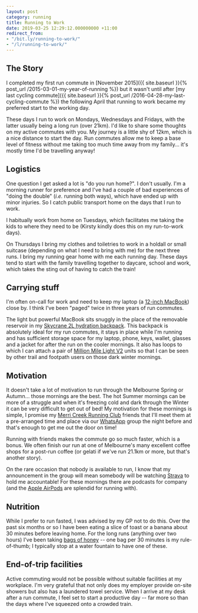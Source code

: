 ```yaml
---
layout: post
category: running
title: Running to Work
date: 2019-03-25 12:29:12.000000000 +11:00
redirect_from:
- "/bit.ly/running-to-work/"
- "/l/running-to-work/"
---
```

## The Story

I completed my first run commute in [November 2015]({{ site.baseurl }}{% post_url /2015-03-01-my-year-of-running %}) but it wasn't until after [my last cycling commute]({{ site.baseurl }}{% post_url /2016-04-28-my-last-cycling-commute %}) the following April that running to work became my preferred start to the working day.

These days I run to work on Mondays, Wednesdays and Fridays, with the latter usually being a long run (over 21km). I'd like to share some thoughts on my active commutes with you. My journey is a little shy of 12km, which is a nice distance to start the day. Run commutes allow me to keep a base level of fitness without me taking too much time away from my family... it's mostly time I'd be travelling anyway!

## Logistics

One question I get asked a lot is "do you run home?". I don't usually. I'm a morning runner for preference and I've had a couple of bad experiences of "doing the double" (_i.e._ running both ways), which have ended up with minor injuries. So I catch public transport home on the days that I run to work. 

I habitually work from home on Tuesdays, which facilitates me taking the kids to where they need to be (Kirsty kindly does this on my run-to-work days).

On Thursdays I bring my clothes and toiletries to work in a holdall or small suitcase (depending on what I need to bring with me) for the next three runs. I bring my running gear home with me each running day. These days tend to start with the family travelling together to daycare, school and work, which takes the sting out of having to catch the train!

## Carrying stuff

I'm often on-call for work and need to keep my laptop (a [12-inch MacBook](https://www.apple.com/au/macbook/)) close by. I think I've been "paged" twice in three years of run commutes.

The light but powerful MacBook sits snuggly in the place of the removable reservoir in my [Skycrane 2L hydration backpack](https://www.caribee.com/products/skycrane-2l-hydration-backpack). This backpack is absolutely ideal for my run commutes, it stays in place while I'm running and has sufficient storage space for my laptop, phone, keys, wallet, glasses and a jacket for after the run on the cooler mornings. It also has loops to which I can attach a pair of [Million Mile Light V2](https://flipbelt.com/Million-Mile-Light) units so that I can be seen by other trail and footpath users on those dark winter mornings.

## Motivation

It doesn't take a lot of motivation to run through the Melbourne Spring or Autumn... those mornings are the best. The hot Summer mornings can be more of a struggle and when it's freezing cold and dark through the Winter it can be very difficult to get out of bed! My motivation for these mornings is simple, I promise my [Merri Creek Running Club](https://merricreekrunning.club/) friends that I'll meet them at a pre-arranged time and place via our [WhatsApp](https://www.whatsapp.com/) group the night before and that's enough to get me out the door on time!

Running with friends makes the commute go so much faster, which is a bonus. We often finish our run at one of Melbourne's many excellent coffee shops for a post-run coffee (or gelati if we've run 21.1km or more, but that's another story).

On the rare occasion that nobody is available to run, I know that my announcement in the group will mean somebody will be watching [Strava](https://www.strava.com/clubs/merricreekrc) to hold me accountable! For these mornings there are podcasts for company (and the [Apple AirPods](https://www.apple.com/au/airpods/) are splendid for running with).

## Nutrition

While I prefer to run fasted, I was advised by my GP not to do this. Over the past six months or so I have been eating a slice of toast or a banana about 30 minutes before leaving home. For the long runs (anything over two hours) I've been taking [bags of honey](https://youtu.be/lPdhw8NW3Pw) -- one bag per 30 minutes is my rule-of-thumb; I typically stop at a water fountain to have one of these.

## End-of-trip facilities

Active commuting would not be possible without suitable facilities at my workplace. I'm very grateful that not only does my employer provide on-site showers but also has a laundered towel service. When I arrive at my desk after a run commute, I feel set to start a productive day -- far more so than the days where I've squeezed onto a crowded train.

